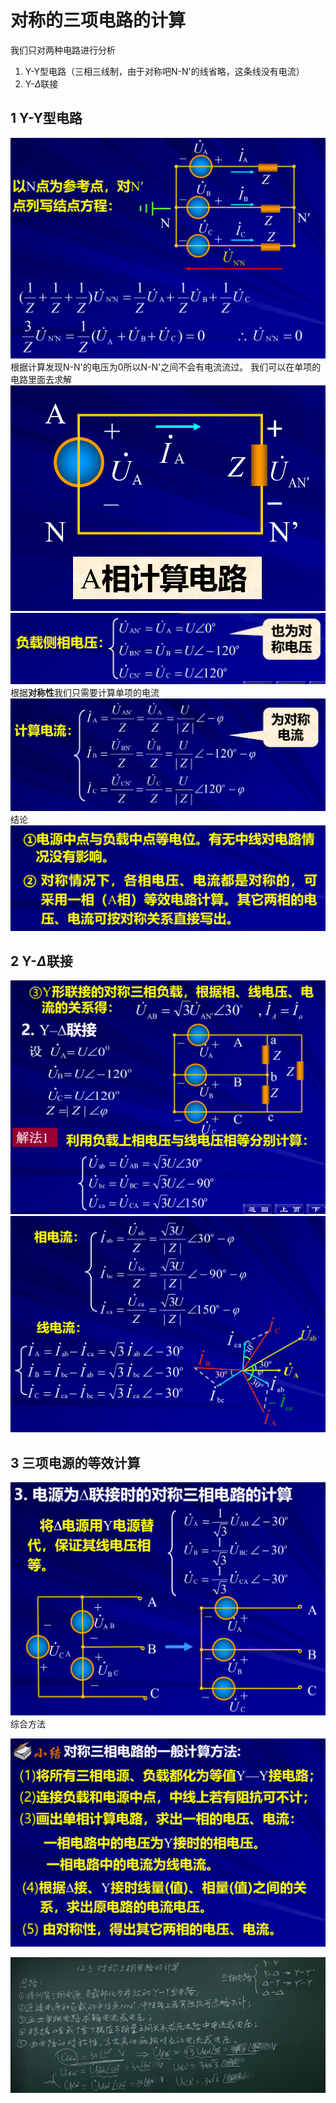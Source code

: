 # 对称的三项电路的计算

我们只对两种电路进行分析

1. Y-Y型电路（三相三线制，由于对称吧N-N'的线省略，这条线没有电流）
2. Y-$\Delta$联接


## 1 Y-Y型电路

![Alt text](image-22.png)
根据计算发现N-N'的电压为0所以N-N'之间不会有电流流过。
我们可以在单项的电路里面去求解
![Alt text](image-23.png)
![Alt text](image-24.png)
根据**对称性**我们只需要计算单项的电流
![Alt text](image-25.png)
结论
![Alt text](image-26.png)

## 2 Y-$\Delta$联接

![Alt text](image-27.png)
![Alt text](image-28.png)

## 3 三项电源的等效计算

![Alt text](image-29.png)
综合方法

![Alt text](image-30.png)


![Alt text](IMG_20230927_160405.jpg)

